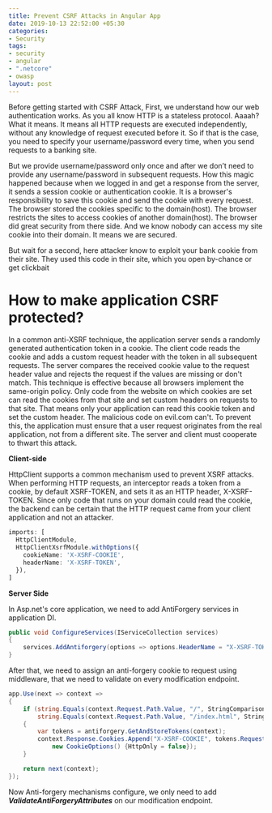 ```yaml
---
title: Prevent CSRF Attacks in Angular App
date: 2019-10-13 22:52:00 +05:30
categories:
- Security
tags:
- security
- angular
- ".netcore"
- owasp
layout: post
---
```


Before getting started with CSRF Attack, First, we understand how our web authentication works. As you all know HTTP is a stateless protocol. Aaaah? What it means. It means all HTTP requests are executed independently, without any knowledge of request executed before it. So if that is the case, you need to specify your username/password every time, when you send requests to a banking site.

But we provide username/password only once and after we don’t need to provide any username/password in subsequent requests. How this magic happened because when we logged in and get a response from the server, it sends a session cookie or authentication cookie. It is a browser's responsibility to save this cookie and send the cookie with every request. The browser stored the cookies specific to the domain(host). The browser restricts the sites to access cookies of another domain(host). The browser did great security from there side. And we know nobody can access my site cookie into their domain. It means we are secured.

But wait for a second, here attacker know to exploit your bank cookie from their site. 
They used this code in their site, which you open by-chance or get clickbait

# How to make application CSRF protected? 

In a common anti-XSRF technique, the application server sends a randomly generated authentication token in a cookie. The client code reads the cookie and adds a custom request header with the token in all subsequent requests. The server compares the received cookie value to the request header value and rejects the request if the values are missing or don't match.
This technique is effective because all browsers implement the same-origin policy. Only code from the website on which cookies are set can read the cookies from that site and set custom headers on requests to that site. That means only your application can read this cookie token and set the custom header. The malicious code on evil.com can't.
To prevent this, the application must ensure that a user request originates from the real application, not from a different site. The server and client must cooperate to thwart this attack.

**Client-side**

HttpClient supports a common mechanism used to prevent XSRF attacks. When performing HTTP requests, an interceptor reads a token from a cookie, by default XSRF-TOKEN, and sets it as an HTTP header, X-XSRF-TOKEN. Since only code that runs on your domain could read the cookie, the backend can be certain that the HTTP request came from your client application and not an attacker.

```ts
imports: [
  HttpClientModule,
  HttpClientXsrfModule.withOptions({
    cookieName: 'X-XSRF-COOKIE',
    headerName: 'X-XSRF-TOKEN',
  }),
]
```

**Server Side**

In Asp.net's core application, we need to add AntiForgery services in application DI.

```cs
public void ConfigureServices(IServiceCollection services)
{
    services.AddAntiforgery(options => options.HeaderName = "X-XSRF-TOKEN");
}
```

After that, we need to assign an anti-forgery cookie to request using middleware, that we need to validate on every modification endpoint.

```cs
app.Use(next => context =>
{
    if (string.Equals(context.Request.Path.Value, "/", StringComparison.OrdinalIgnoreCase) ||
        string.Equals(context.Request.Path.Value, "/index.html", StringComparison.OrdinalIgnoreCase))
    {
        var tokens = antiforgery.GetAndStoreTokens(context);
        context.Response.Cookies.Append("X-XSRF-COOKIE", tokens.RequestToken,
            new CookieOptions() {HttpOnly = false});
    }

    return next(context);
});
 ```

Now Anti-forgery mechanisms configure, we only need to add ***ValidateAntiForgeryAttributes*** on our modification endpoint.
